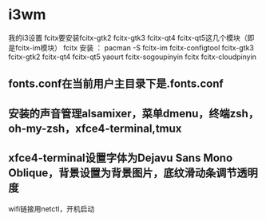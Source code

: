 # i3wm
我的i3设置
fcitx要安装fcitx-gtk2 fcitx-gtk3 fcitx-qt4 fcitx-qt5这几个模块（即是fcitx-im模块）
fcitx 安装 ：
pacman -S fcitx-im fcitx-configtool fcitx-gtk3 fcitx-gtk2 fcitx-qt4 fcitx-qt5
yaourt fcitx-sogoupinyin fcitx fcitx-cloudpinyin

fonts.conf在当前用户主目录下是.fonts.conf
--------------
安装的声音管理alsamixer，菜单dmenu，终端zsh，oh-my-zsh，xfce4-terminal,tmux
----------------
xfce4-terminal设置字体为Dejavu Sans Mono Oblique，背景设置为背景图片，底纹滑动条调节透明度
-----------------
wifi链接用netctl，开机启动
